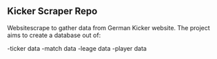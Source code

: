 Kicker Scraper Repo
-------------------

Websitescrape to gather data from German Kicker website. The project aims to create a database out of:

-ticker data
-match data
-leage data
-player data


